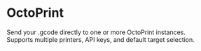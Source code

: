 # OctoPrint

Send your .gcode directly to one or more OctoPrint instances.  
Supports multiple printers, API keys, and default target selection.